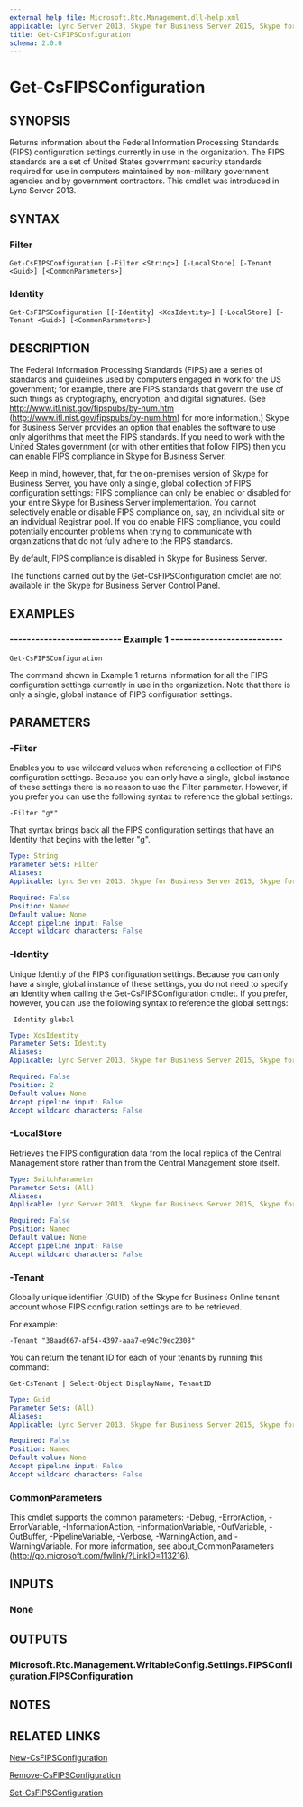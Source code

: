 ```yaml
---
external help file: Microsoft.Rtc.Management.dll-help.xml
applicable: Lync Server 2013, Skype for Business Server 2015, Skype for Business Server 2019
title: Get-CsFIPSConfiguration
schema: 2.0.0
---
```


# Get-CsFIPSConfiguration

## SYNOPSIS
Returns information about the Federal Information Processing Standards (FIPS) configuration settings currently in use in the organization.
The FIPS standards are a set of United States government security standards required for use in computers maintained by non-military government agencies and by government contractors.
This cmdlet was introduced in Lync Server 2013.


## SYNTAX

### Filter
```
Get-CsFIPSConfiguration [-Filter <String>] [-LocalStore] [-Tenant <Guid>] [<CommonParameters>]
```

### Identity
```
Get-CsFIPSConfiguration [[-Identity] <XdsIdentity>] [-LocalStore] [-Tenant <Guid>] [<CommonParameters>]
```

## DESCRIPTION
The Federal Information Processing Standards (FIPS) are a series of standards and guidelines used by computers engaged in work for the US government; for example, there are FIPS standards that govern the use of such things as cryptography, encryption, and digital signatures.
(See http://www.itl.nist.gov/fipspubs/by-num.htm (http://www.itl.nist.gov/fipspubs/by-num.htm) for more information.) Skype for Business Server provides an option that enables the software to use only algorithms that meet the FIPS standards.
If you need to work with the United States government (or with other entities that follow FIPS) then you can enable FIPS compliance in Skype for Business Server.

Keep in mind, however, that, for the on-premises version of Skype for Business Server, you have only a single, global collection of FIPS configuration settings: FIPS compliance can only be enabled or disabled for your entire Skype for Business Server implementation.
You cannot selectively enable or disable FIPS compliance on, say, an individual site or an individual Registrar pool.
If you do enable FIPS compliance, you could potentially encounter problems when trying to communicate with organizations that do not fully adhere to the FIPS standards.

By default, FIPS compliance is disabled in Skype for Business Server.

The functions carried out by the Get-CsFIPSConfiguration cmdlet are not available in the Skype for Business Server Control Panel.


## EXAMPLES

### -------------------------- Example 1 --------------------------
```
Get-CsFIPSConfiguration
```

The command shown in Example 1 returns information for all the FIPS configuration settings currently in use in the organization.
Note that there is only a single, global instance of FIPS configuration settings.


## PARAMETERS

### -Filter
Enables you to use wildcard values when referencing a collection of FIPS configuration settings.
Because you can only have a single, global instance of these settings there is no reason to use the Filter parameter.
However, if you prefer you can use the following syntax to reference the global settings:

`-Filter "g*"`

That syntax brings back all the FIPS configuration settings that have an Identity that begins with the letter "g".

```yaml
Type: String
Parameter Sets: Filter
Aliases: 
Applicable: Lync Server 2013, Skype for Business Server 2015, Skype for Business Server 2019

Required: False
Position: Named
Default value: None
Accept pipeline input: False
Accept wildcard characters: False
```

### -Identity
Unique Identity of the FIPS configuration settings.
Because you can only have a single, global instance of these settings, you do not need to specify an Identity when calling the Get-CsFIPSConfiguration cmdlet.
If you prefer, however, you can use the following syntax to reference the global settings:

`-Identity global`

```yaml
Type: XdsIdentity
Parameter Sets: Identity
Aliases: 
Applicable: Lync Server 2013, Skype for Business Server 2015, Skype for Business Server 2019

Required: False
Position: 2
Default value: None
Accept pipeline input: False
Accept wildcard characters: False
```

### -LocalStore
Retrieves the FIPS configuration data from the local replica of the Central Management store rather than from the Central Management store itself.

```yaml
Type: SwitchParameter
Parameter Sets: (All)
Aliases: 
Applicable: Lync Server 2013, Skype for Business Server 2015, Skype for Business Server 2019

Required: False
Position: Named
Default value: None
Accept pipeline input: False
Accept wildcard characters: False
```

### -Tenant
Globally unique identifier (GUID) of the Skype for Business Online tenant account whose FIPS configuration settings are to be retrieved.

For example:

`-Tenant "38aad667-af54-4397-aaa7-e94c79ec2308"`

You can return the tenant ID for each of your tenants by running this command:

`Get-CsTenant | Select-Object DisplayName, TenantID`

```yaml
Type: Guid
Parameter Sets: (All)
Aliases: 
Applicable: Lync Server 2013, Skype for Business Server 2015, Skype for Business Server 2019

Required: False
Position: Named
Default value: None
Accept pipeline input: False
Accept wildcard characters: False
```

### CommonParameters
This cmdlet supports the common parameters: -Debug, -ErrorAction, -ErrorVariable, -InformationAction, -InformationVariable, -OutVariable, -OutBuffer, -PipelineVariable, -Verbose, -WarningAction, and -WarningVariable. For more information, see about_CommonParameters (http://go.microsoft.com/fwlink/?LinkID=113216).


## INPUTS

### None


## OUTPUTS

### Microsoft.Rtc.Management.WritableConfig.Settings.FIPSConfiguration.FIPSConfiguration


## NOTES


## RELATED LINKS

[New-CsFIPSConfiguration](New-CsFIPSConfiguration.md)

[Remove-CsFIPSConfiguration](Remove-CsFIPSConfiguration.md)

[Set-CsFIPSConfiguration](Set-CsFIPSConfiguration.md)

